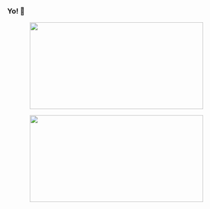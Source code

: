 ### Yo! 👋

<!--
**AndresRicci93/AndresRicci93** is a ✨ _special_ ✨ repository because its `README.md` (this file) appears on your GitHub profile.

Here are some ideas to get you started:

- 🔭 I’m currently working on ...
- 🌱 I’m currently learning ...
- 👯 I’m looking to collaborate on ...
- 🤔 I’m looking for help with ...
- 💬 Ask me about ...
- 📫 How to reach me: ...
- 😄 Pronouns: ...
- ⚡ Fun fact: ...
-->



<p align="center">
  <img height="200px" width="400px" src="https://github-readme-stats-eight-theta.vercel.app/api?username=AndresRicci93&show_icons=true&theme=algolia&include_all_commits=true&count_private=true"/>
  </p>
  <p align="center">
  <img height="200px" width="400px" src="https://github-readme-stats-eight-theta.vercel.app/api/top-langs/?username=AndresRicci93&layout=compact&langs_count=8&theme=algolia"/>
</p>


